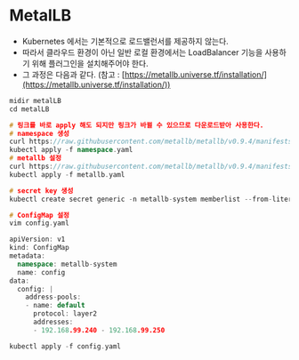 # MetalLB

- Kubernetes 에서는 기본적으로 로드밸런서를 제공하지 않는다.
- 따라서 클라우드 환경이 아닌 일반 로컬 환경에서는 LoadBalancer 기능을 사용하기 위해 플러그인을 설치해주어야 한다.
- 그 과정은 다음과 같다. (참고 : [https://metallb.universe.tf/installation/](https://metallb.universe.tf/installation/))

```cpp
midir metalLB
cd metalLB

# 링크를 바로 apply 해도 되지만 링크가 바뀔 수 있으므로 다운로드받아 사용한다.
# namespace 생성
curl https://raw.githubusercontent.com/metallb/metallb/v0.9.4/manifests/namespace.yaml -o namespace.yaml
kubectl apply -f namespace.yaml
# metallb 설정
curl https://raw.githubusercontent.com/metallb/metallb/v0.9.4/manifests/metallb.yaml -o metallb.yaml
kubectl apply -f metallb.yaml

# secret key 생성
kubectl create secret generic -n metallb-system memberlist --from-literal=secretkey="$(openssl rand -base64 128)"

# ConfigMap 설정
vim config.yaml

apiVersion: v1
kind: ConfigMap
metadata:
  namespace: metallb-system
  name: config
data:
  config: |
    address-pools:
    - name: default
      protocol: layer2
      addresses:
      - 192.168.99.240 - 192.168.99.250

kubectl apply -f config.yaml
```
